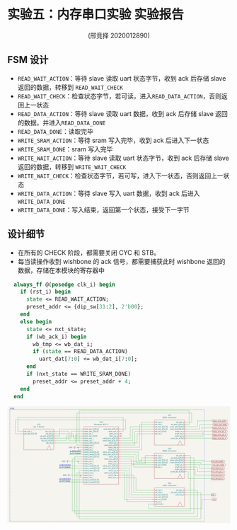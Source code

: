 # 实验五：内存串口实验 实验报告

<center>(邢竞择 2020012890)</center>

## FSM 设计
+ `READ_WAIT_ACTION`：等待 slave 读取 uart 状态字节，收到 ack 后存储 slave 返回的数据，转移到 `READ_WAIT_CHECK`
+ `READ_WAIT_CHECK`：检查状态字节，若可读，进入`READ_DATA_ACTION`，否则返回上一状态
+ `READ_DATA_ACTION`：等待 slave 读取 uart 数据，收到 ack 后存储 slave 返回的数据，并进入`READ_DATA_DONE`
+ `READ_DATA_DONE`：读取完毕
+ `WRITE_SRAM_ACTION`：等待 sram 写入完毕，收到 ack 后进入下一状态
+ `WRITE_SRAM_DONE`：sram 写入完毕
+ `WRITE_WAIT_ACTION`：等待 slave 读取 uart 状态字节，收到 ack 后存储 slave 返回的数据，转移到 `WRITE_WAIT_CHECK`
+ `WRITE_WAIT_CHECK`：检查状态字节，若可写，进入下一状态，否则返回上一状态
+ `WRITE_DATA_ACTION`：等待 slave 写入 uart 数据，收到 ack 后进入`WRITE_DATA_DONE`
+ `WRITE_DATA_DONE`：写入结束，返回第一个状态，接受下一字节

## 设计细节

+ 在所有的 CHECK 阶段，都需要关闭 CYC 和 STB。
+ 每当读操作收到 wishbone 的 ack 信号，都需要捕获此时 wishbone 返回的数据，存储在本模块的寄存器中
```systemverilog
  always_ff @(posedge clk_i) begin
    if (rst_i) begin
      state <= READ_WAIT_ACTION;
      preset_addr <= {dip_sw[31:2], 2'b00};
    end
    else begin
      state <= nxt_state;
      if (wb_ack_i) begin
        wb_tmp <= wb_dat_i;
        if (state == READ_DATA_ACTION)
          uart_dat[7:0] <= wb_dat_i[7:0];
      end
      if (nxt_state == WRITE_SRAM_DONE)
        preset_addr <= preset_addr + 4;
    end
  end
```

![](diagram.png)
